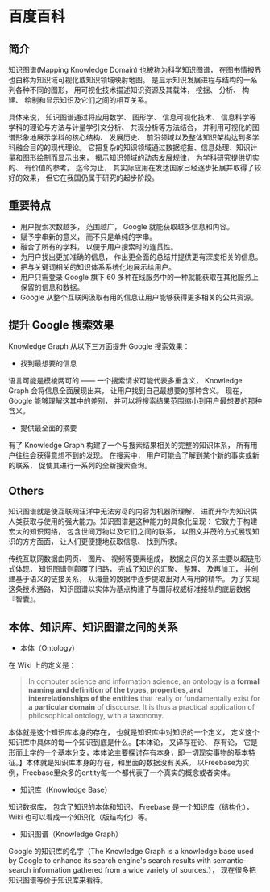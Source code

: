 # 百度百科
## 简介
知识图谱(Mapping Knowledge Domain) 也被称为科学知识图谱， 在图书情报界也白称为知识域可视化或知识领域映射地图。 是显示知识发展进程与结构的一系列各种不同的图形， 用可视化技术描述知识资源及其载体， 挖掘、 分析、 构建、 绘制和显示知识及它们之间的相互关系。

具体来说， 知识图谱通过将应用数学、 图形学、 信息可视化技术、 信息科学等学科的理论与方法与计量学引文分析、 共现分析等方法结合， 并利用可视化的图谱形象地展示学科的核心结构、 发展历史、 前沿领域以及整体知识架构达到多学科融合目的的现代理论。  它把复杂的知识领域通过数据挖掘、信息处理、知识计量和图形绘制而显示出来， 揭示知识领域的动态发展规律， 为学科研究提供切实的、 有价值的参考。 迄今为止， 其实际应用在发达国家已经逐步拓展并取得了较好的效果， 但它在我国仍属于研究的起步阶段。

## 重要特点

* 用户搜索次数越多， 范围越广， Google 就能获取越多信息和内容。
* 赋予字串新的意义， 而不只是单纯的字串。
* 融合了所有的学科， 以便于用户搜索时的连贯性。
* 为用户找出更加准确的信息， 作出更全面的总结并提供更有深度相关的信息。
* 把与关键词相关的知识体系系统化地展示给用户。
* 用户只需登录 Google 旗下 60 多种在线服务中的一种就能获取在其他服务上保留的信息和数据。
* Google 从整个互联网汲取有用的信息让用户能够获得更多相关的公共资源。

## 提升 Google 搜索效果

Knowledge Graph 从以下三方面提升 Google 搜索效果：

* 找到最想要的信息

语言可能是模棱两可的 —— 一个搜索请求可能代表多重含义， Knowledge Graph 会将信息全面展现出来， 让用户找到自己最想要的那种含义。 现在， Google 能够理解这其中的差别， 并可以将搜索结果范围缩小到用户最想要的那种含义。

* 提供最全面的摘要

有了 Knowledge Graph 构建了一个与搜索结果相关的完整的知识体系， 所有用户往往会获得意想不到的发现。 在搜索中， 用户可能会了解到某个新的事实或新的联系， 促使其进行一系列的全新搜索查询。

## Others
知识图谱就是使互联网汪洋中无法穷尽的内容为机器所理解、 进而升华为知识供人类获取与使用的强大能力。知识图谱是这种能力的具象化呈现： 它致力于构建宏大的知识网络， 包含世间万物以及它们之间的联系， 以图文并茂的方式展现知识的方方面面， 让人们更便捷地获取信息、 找到所求。

传统互联网数据由网页、 图片、 视频等要素组成， 数据之间的关系主要以超链形式体现， 知识图谱则颠覆了旧路， 完成了知识的汇聚、 整理、 及再加工， 并创建基于语义的链接关系， 从海量的数据中逐步提取出对人有用的精华。 为了实现这条技术通路， 知识图谱以实体为基点构建了与国际权威标准接轨的底层数据『智囊』。

## 本体、知识库、知识图谱之间的关系
* 本体（Ontology）

 在 Wiki 上的定义是： 

> In computer science and information science, an ontology is a **formal naming and definition of the types, properties, and interrelationships of the entities** that really or fundamentally exist for **a particular domain** of discourse. It is thus a practical application of philosophical ontology, with a taxonomy.

本体就是这个知识库本身的存在， 也就是知识库中对知识的一个定义， 定义这个知识库中具体的每一个知识到底是什么。【本体论， 又译存在论、 存有论， 它是形而上学的一个基本分支，本体论主要探讨存有本身，即一切现实事物的基本特征。】本体就是知识库本身的存在，和里面的数据没有关系。 以Freebase为实例，Freebase里众多的entity每一个都代表了一个真实的概念或者实体。

* 知识库（Knowledge Base）

知识数据库， 包含了知识的本体和知识。 Freebase 是一个知识库（结构化）， Wiki 也可以看成一个知识化（版结构化）等。

* 知识图谱（Knowledge Graph）

Google 的知识库的名字（The Knowledge Graph is a knowledge base used by Google to enhance its search engine's search results with semantic-search information gathered from a wide variety of sources.），  现在很多把知识图谱等价于知识库来看待。



